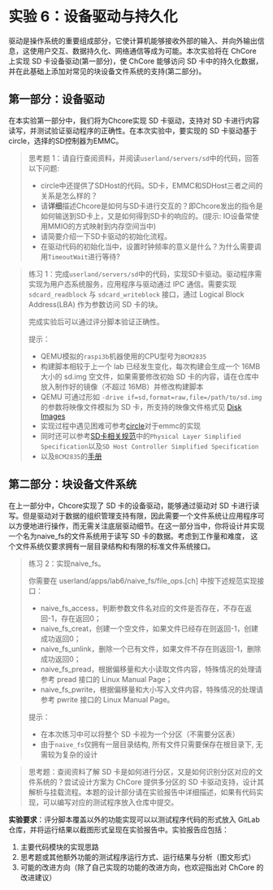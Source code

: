 # 实验 6：设备驱动与持久化

驱动是操作系统的重要组成部分，它使计算机能够接收外部的输入、并向外输出信息，这使用户交互、数据持久化、网络通信等成为可能。本次实验将在 ChCore 上实现 SD 卡设备驱动(第一部分)，使 ChCore 能够访问 SD 卡中的持久化数据，并在此基础上添加对常见的块设备文件系统的支持(第二部分)。

## 第一部分：设备驱动

在本实验第一部分中，我们将为Chcore实现 SD 卡驱动，支持对 SD 卡进行内容读写，并测试验证驱动程序的正确性。在本次实验中，要实现的 SD 卡驱动基于circle，选择的SD控制器为EMMC。

> 思考题 1：请自行查阅资料，并阅读`userland/servers/sd`中的代码，回答以下问题:
> - circle中还提供了SDHost的代码。SD卡，EMMC和SDHost三者之间的关系是怎么样的？
> - 请**详细**描述Chcore是如何与SD卡进行交互的？即Chcore发出的指令是如何输送到SD卡上，又是如何得到SD卡的响应的。(提示: IO设备常使用MMIO的方式映射到内存空间当中)
> - 请简要介绍一下SD卡驱动的初始化流程。
> - 在驱动代码的初始化当中，设置时钟频率的意义是什么？为什么需要调用`TimeoutWait`进行等待?

> 练习 1：完成`userland/servers/sd`中的代码，实现SD卡驱动。驱动程序需实现为用户态系统服务，应用程序与驱动通过 IPC 通信。需要实现 `sdcard_readblock` 与 `sdcard_writeblock` 接口，通过 Logical Block Address(LBA) 作为参数访问 SD 卡的块。
>
> 完成实验后可以通过评分脚本验证正确性。
>
> 提示：
> - QEMU模拟的`raspi3b`机器使用的CPU型号为`BCM2835`
> - 构建脚本相较于上一个 lab 已经发生变化，每次构建会生成一个 16MB 大小的 sd.img 空文件，如果需要修改初始 SD 卡的内容，请在仓库中放入制作好的镜像（不超过 16MB）并修改构建脚本
> - QEMU 可通过形如 `-drive if=sd,format=raw,file=/path/to/sd.img` 的参数将映像文件模拟为 SD 卡，所支持的映像文件格式见 [Disk Images](https://www.qemu.org/docs/master/system/images.html)
> - 实现过程中遇见困难可参考[circle](https://github.com/rsta2/circle/tree/master/addon/SDCard )对于emmc的实现
> - 同时还可以参考[SD卡相关规范](https://www.sdcard.org/downloads/pls/)中的`Physical Layer Simplified Specification`以及`SD Host Controller Simplified Specification`
> - 以及`BCM2835`的[手册](https://www.raspberrypi.org/app/uploads/2012/02/BCM2835-ARM-Peripherals.pdf)

## 第二部分：块设备文件系统

在上一部分中，Chcore实现了 SD 卡的设备驱动，能够通过驱动对 SD 卡进行读写。但是驱动对于数据的组织管理支持有限，因此需要一个文件系统让应用程序可以方便地进行操作，而无需关注底层驱动细节。在这一部分当中，你将设计并实现一个名为naive_fs的文件系统用于读写 SD 卡的数据。考虑到工作量和难度，
这个文件系统仅要求拥有一层目录结构和有限的标准文件系统接口。

> 练习 2：实现naive_fs。
>
> 你需要在 userland/apps/lab6/naive_fs/file_ops.[ch] 中按下述规范实现接口：
>
> - naive_fs_access，判断参数文件名对应的文件是否存在，不存在返回-1，存在返回0；
> - naive_fs_creat，创建一个空文件，如果文件已经存在则返回-1，创建成功返回0；
> - naive_fs_unlink，删除一个已有文件，如果文件不存在则返回-1，删除成功返回0；
> - naive_fs_pread，根据偏移量和大小读取文件内容，特殊情况的处理请参考 pread 接口的 Linux Manual Page；
> - naive_fs_pwrite，根据偏移量和大小写入文件内容，特殊情况的处理请参考 pwrite 接口的 Linux Manual Page。
>
> 提示：
>
> - 在本次练习中可以将整个 SD 卡视为一个分区（不需要分区表）
> - 由于`naive_fs`仅拥有一层目录结构, 所有文件只需要保存在根目录下, 无需较为复杂的设计
> 

> 思考题：查阅资料了解 SD 卡是如何进行分区，又是如何识别分区对应的文件系统的？尝试设计方案为 ChCore 提供多分区的 SD 卡驱动支持，设计其解析与挂载流程。本题的设计部分请在实验报告中详细描述，如果有代码实现，可以编写对应的测试程序放入仓库中提交。

**实验要求**：评分脚本覆盖以外的功能实现可以以测试程序代码的形式放入 GitLab 仓库，并将运行结果以截图形式呈现在实验报告中。实验报告应包括：

1. 主要代码模块的实现思路
2. 思考题或其他额外功能的测试程序运行方式、运行结果与分析（图文形式）
3. 可能的改进方向（除了自己实现的功能的改进方向，也欢迎指出对 ChCore 的改进建议）
